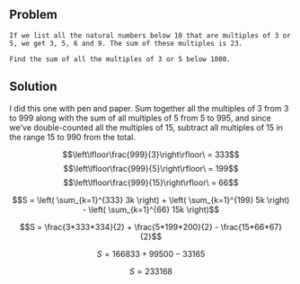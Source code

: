 ## Problem

```
If we list all the natural numbers below 10 that are multiples of 3 or 5, we get 3, 5, 6 and 9. The sum of these multiples is 23.

Find the sum of all the multiples of 3 or 5 below 1000.
```

## Solution

I did this one with pen and paper. Sum together all the multiples of 3 from 3 to 999 along with the sum of all multiples of 5 from 5 to 995, and since we've double-counted all the multiples of 15, subtract all multiples of 15 in the range 15 to 990 from the total.

$$\left\lfloor\frac{999}{3}\right\rfloor\ = 333$$
$$\left\lfloor\frac{999}{5}\right\rfloor\ = 199$$
$$\left\lfloor\frac{999}{15}\right\rfloor\ = 66$$

$$S = \left( \sum_{k=1}^{333} 3k \right) + \left( \sum_{k=1}^{199} 5k \right) - \left( \sum_{k=1}^{66} 15k \right)$$

$$S = \frac{3*333*334}{2} + \frac{5*199*200}{2} - \frac{15*66*67}{2}$$

$$S = 166833 + 99500 - 33165$$

$$S = 233168$$

